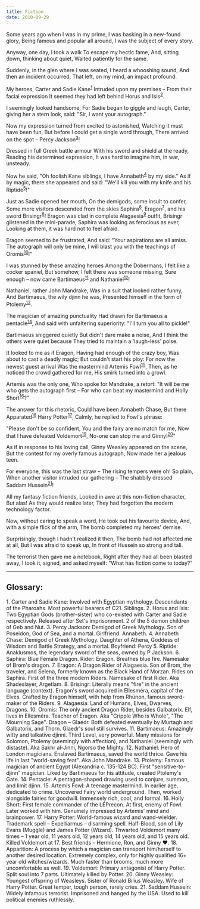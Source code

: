 ```yaml
---
title: Fiction
date: 2010-09-29
---
```


Some years ago when I was in my prime,
I was basking in a new-found glory,
Being famous and popular all around,
I was the subject of every story.

Anyway, one day, I took a walk
To escape my hectic fame,
And, sitting down, thinking about quiet,
Waited patiently for the same.

Suddenly, in the glen where I was seated,
I heard a whooshing sound,
And then an incident occurred,
That left, on my mind, an impact profound.

My heroes, Carter and Sadie Kane<sup>[1](#1)</sup>
Intruded upon my premises –
From their facial expression
It seemed they had left behind Horus and Isis<sup>[2](#2)</sup>.

I seemingly looked handsome,
For Sadie began to giggle and laugh,
Carter, giving her a stern look, said:
"Sir, I want your autograph."

Now my expression turned from excited to astonished,
Watching it must have been fun,
But before I could get a single word through,
There arrived on the spot – Percy Jackson<sup>[3](#3)</sup>!

Dressed in full Greek battle armour
With his sword and shield at the ready,
Reading his determined expression,
It was hard to imagine him, in war, unsteady.

Now he said, "Oh foolish Kane siblings,
I have Annabeth<sup>[4](#4)</sup> by my side."
As if by magic, there she appeared and said:
"We'll kill you with my knife and his Riptide<sup>[5](#5)</sup>!"

Just as Sadie opened her mouth,
On the demigods, some insult to confer,
Some more visitors descended from the skies
Saphira<sup>[6](#6)</sup>, Eragon<sup>[7](#7)</sup>, and his sword Brisingr<sup>[8](#8)</sup>!
Eragon was clad in complete Alagaesia<sup>[9](#9)</sup> outfit,
Brisingr glistened in the mini-parade,
Saphira was looking as ferocious as ever,
Looking at them, it was hard not to feel afraid.

Eragon seemed to be frustrated,
And said: "Your aspirations are all amiss.
The autograph will only be mine,
I will blast you with the teachings of Oromis<sup>[10](#10)</sup>!"

I was stunned by these amazing heroes
Among the Dobermans, I felt like a cocker spaniel,
But somehow, I felt there was someone missing,
Sure enough – now came Bartimaeus<sup>[11](#11)</sup> and Nathaniel<sup>[12](#12)</sup>!

Nathaniel, rather John Mandrake,
Was in a suit that looked rather funny,
And Bartimaeus, the wily djinn he was,
Presented himself in the form of Ptolemy<sup>[13](#13)</sup>.

The magician of amazing punctuality
Had drawn for Bartimaeus a pentacle<sup>[14](#14)</sup>,
And said with unfaltering superiority:
"I'll turn you all to pickle!"

Bartimaeus sniggered quietly
But didn't dare make a noise,
And I think the others were quiet because
They tried to maintain a 'laugh-less' poise.

It looked to me as if Eragon,
Having had enough of the crazy boy,
Was about to cast a deadly magic;
But couldn't start his ploy:
For now the newest guest arrival
Was the mastermind Artemis Fowl<sup>[15](#15)</sup>,
Then, as he noticed the crowd gathered for me,
His smirk turned into a growl.

Artemis was the only one,
Who spoke for Mandrake, a retort:
"It will be me who gets the autograph first –
For who can beat my mastermind and Holly Short<sup>[16](#16)</sup>?"

The answer for this rhetoric,
Could have been Annabeth Chase,
But there Apparated<sup>[18](#18)</sup> Harry Potter<sup>[17](#17)</sup>,
Calmly, he replied to Fowl's phrase:

"Please don't be so confident,
You and the fairy are no match for me,
Now that I have defeated Voldemort<sup>[19](#19)</sup>,
No-one can stop me and Ginny!<sup>[20](#20)</sup>"

As if in response to his loving call,
Ginny Weasley appeared on the scene,
But the contest for my overly famous autograph,
Now made her a jealous teen.

For everyone, this was the last straw –
The rising tempers were oh! So plain,
When another visitor intruded our gathering –
The shabbily dressed Saddam Hussein<sup>[21](#21)</sup>!

All my fantasy fiction friends,
Looked in awe at this non-fiction character,
But alas! As they would realize later,
They had forgotten the modern technology factor.

Now, without caring to speak a word,
He took out his favourite device,
And, with a simple flick of the arm,
The bomb completed my heroes' demise.

Surprisingly, though I hadn't realized it then,
The bomb had not affected me at all,
But I was afraid to speak up,
In front of Hussein so strong and tall.

The terrorist then gave me a notebook,
Right after they had all been blasted away,
I took it, signed, and asked myself:
"What has fiction come to today?"

---

## Glossary:

<a id="1">1</a>. Carter and Sadie Kane: Involved with Egyptian mythology. Descendants of the Pharoahs. Most powerful bearers of C21. Siblings.
<a id="2">2</a>. Horus and Isis: Two Egyptian Gods (brother-sister) who co-existed with Carter and Sadie respectively. Released after Set's imprisonment. 2 of the 5 demon children of Geb and Nut.
<a id="3">3</a>. Percy Jackson: Demigod of Greek Mythology. Son of Poseidon, God of Sea, and a mortal. Girlfriend: Annabeth.
<a id="4">4</a>. Annabeth Chase: Demigod of Greek Mythology. Daughter of Athena, Goddess of Wisdom and Battle Strategy, and a mortal. Boyfriend: Percy
<a id="5">5</a>. Riptide: Anaklusmos, the legendary sword of the seas, owned by P Jackson.
<a id="6">6</a>. Saphira: Blue Female Dragon. Rider: Eragon. Breathes blue fire. Namesake of Brom's dragon.
<a id="7">7</a>. Eragon: A Dragon Rider of Alagaesia. Son of Brom, the traveler, and Selena, formerly known as the Black Hand of Morzan. Rides on Saphira. First of the three modern Riders. Namesake of first Rider. Aka Shadeslayer, Argetlam.
<a id="8">8</a>. Brisingr: Literally means "fire" in the ancient language (context). Eragon's sword acquired in Ellesméra, capital of the Elves. Crafted by Eragon himself, with help from Rhünon, famous sword-maker of the Riders.
<a id="9">9</a>. Alagaesia: Land of Humans, Elves, Dwarves, Dragons.
<a id="10">10</a>. Oromis: The only ancient Dragon Rider, besides Galbatorix. Elf, lives in Ellesméra. Teacher of Eragon. Aka "Cripple Who is Whole", "The Mourning Sage". Dragon – Glaedr. Both defeated eventually by Murtagh and Galbatorix, and Thorn. Glaedr's soul still survives.
<a id="11">11</a>. Bartimaeus: Amazingly witty and talkative djinni. Third Level, very powerful. Many missions for Solomon, Ptolemy (seemingly with affection), and Nathaniel (seemingly with distaste). Aka Sakhr al-Jinni, Ngorso the Mighty.
<a id="12">12</a>. Nathaniel: Hero of London magicians. Enslaved Bartimaeus, saved the world thrice. Gave his life in last "world-saving feat". Aka John Mandrake.
<a id="13">13</a>. Ptolemy: Famous magician of ancient Egypt (Alexandria c. 135-124 BC). First "sensitive-to-djinn" magician. Liked by Bartimaeus for his attitude, created Ptolemy's Gate.
<a id="14">14</a>. Pentacle: A pentagon-shaped drawing used to conjure, summon, and limit djinn.
<a id="15">15</a>. Artemis Fowl: A teenage mastermind. In earlier age, dedicated to crime. Uncovered Fairy world underground. Then, worked alongside fairies for goodwill. Immensely rich, cool, and formal.
<a id="16">16</a>. Holly Short: First female commander of the LEPrecon. At first, enemy of Fowl. Later worked with him. Genuinely impressed by Artemis' mind and brainpower.
<a id="17">17</a>. Harry Potter: World-famous wizard and wand-wielder. Trademark spell – Expelliarmus – disarming spell. Half-Blood, son of Lily Evans (Muggle) and James Potter (Wizard). Thwarted Voldemort many times – 1 year old, 11 years old, 12 years old, 14 years old, and 15 years old. Killed Voldemort at 17. Best friends – Hermione, Ron, and Ginny ♥.
<a id="18">18</a>. Apparition: A process by which a magician can transport him/herself to another desired location. Extremely complex, only for highly qualified 16+ year old witches/wizards. Much faster than brooms, much more uncomfortable as well.
<a id="19">19</a>. Voldemort: Primary antagonist of Harry Potter. Split soul into 7 parts. Ultimately killed by Potter.
<a id="20">20</a>. Ginny Weasley: Youngest offspring of Weasleys. Sister of Ronald Bilius Weasley. Wife of Harry Potter. Great temper, tough person, rarely cries.
<a id="21">21</a>. Saddam Hussein: Widely infamous terrorist. Imprisoned and hanged by the USA. Used to kill political enemies ruthlessly.
